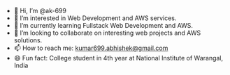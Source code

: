 - 👋 Hi, I’m @ak-699
- 👀 I’m interested in Web Development and AWS services.
- 🌱 I’m currently learning Fullstack Web Development and AWS.
- 💞️ I’m looking to collaborate on interesting web projects and AWS solutions.
- 📫 How to reach me: kumar699.abhishek@gmail.com
- 😄 Fun fact: College student in 4th year at National Institute of Warangal, India

<!---
ak-699/ak-699 is a ✨ special ✨ repository because its `README.md` (this file) appears on your GitHub profile.
You can click the Preview link to take a look at your changes.
--->
